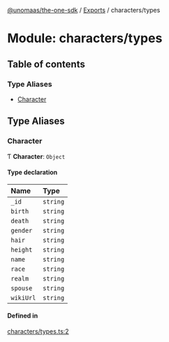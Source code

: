 [@unomaas/the-one-sdk](../README.md) / [Exports](../modules.md) / characters/types

# Module: characters/types

## Table of contents

### Type Aliases

- [Character](characters_types.md#character)

## Type Aliases

### Character

Ƭ **Character**: `Object`

#### Type declaration

| Name | Type |
| :------ | :------ |
| `_id` | `string` |
| `birth` | `string` |
| `death` | `string` |
| `gender` | `string` |
| `hair` | `string` |
| `height` | `string` |
| `name` | `string` |
| `race` | `string` |
| `realm` | `string` |
| `spouse` | `string` |
| `wikiUrl` | `string` |

#### Defined in

[characters/types.ts:2](https://github.com/hatchways-community/99659d2d3c9f461e87d7a6dd57ac5dbe/blob/49d789f/src/characters/types.ts#L2)
